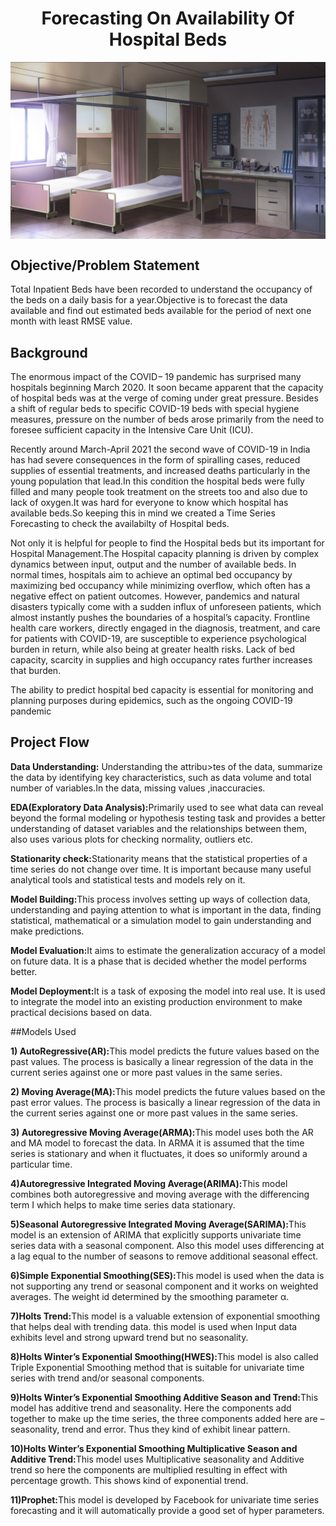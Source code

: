 # <center> Forecasting On  Availability Of Hospital Beds 

<img align="center" alt="hospitalbed"  width="700" src="https://github.com/TanujaKanekar/Forecasting-On-Hospital-Beds/blob/main/commission%2C%20Dao%20Dao.jpg">

## Objective/Problem Statement
  <p>Total Inpatient Beds have been recorded to understand the occupancy of the beds on a daily basis for a year.Objective is to forecast the data                                       available and find out estimated beds available for the period of next one month with least RMSE value.</p>

## Background
<p> The enormous impact of the COVID− 19 pandemic has surprised many hospitals beginning March 2020. It soon became apparent that the capacity of hospital beds was at the verge of coming under great pressure. Besides a shift of regular beds to specific COVID-19 beds with special hygiene measures, pressure on the number of beds arose primarily from the need to foresee sufficient capacity in the Intensive Care Unit (ICU).</p>
<p>Recently around March-April 2021 the second wave of COVID-19 in India has had severe consequences in the form of spiralling cases, reduced supplies of essential treatments, and increased deaths particularly in the young population that lead.In this condition the hospital beds were fully filled and many people took treatment on the streets too and also due to lack of oxygen.It was hard for everyone to know which hospital has available beds.So keeping this in mind we created a Time Series Forecasting to check the availabilty of Hospital beds.</p>
<p>Not only it is helpful for people to find the Hospital beds but its important for Hospital Management.The Hospital capacity planning is driven by complex dynamics between input, output and the number of available beds. In normal times, hospitals aim to achieve an optimal bed occupancy by maximizing bed occupancy while minimizing overflow, which often has a negative effect on patient outcomes. However, pandemics and natural disasters typically come with a sudden influx of unforeseen patients, which almost instantly pushes the boundaries of a hospital’s capacity. Frontline health care workers, directly engaged in the diagnosis, treatment, and care for patients with COVID-19, are susceptible to experience psychological burden in return, while also being at greater health risks. Lack of bed capacity, scarcity in supplies and high occupancy rates further increases that burden.</p>
<p>The ability to predict hospital bed capacity is essential for monitoring and planning purposes during epidemics, such as the ongoing COVID-19 pandemic</p>

 ## Project Flow
<p><b>Data Understanding:</b> Understanding the attribu>tes of the data, summarize the data by identifying key characteristics, such as data volume and total number of variables.In the data, missing values ,inaccuracies.</p>
<p><b>EDA(Exploratory Data Analysis):</b>Primarily used to see what data can reveal beyond the formal modeling or hypothesis testing task and provides a better understanding of dataset variables and the relationships between them, also uses various plots for checking normality, outliers etc.</p>
<p><b>Stationarity check:</b>Stationarity means that the statistical properties of a time series do not change over time. It is important because many useful analytical tools and statistical tests and models rely on it.</p>
<p><b>Model Building:</b>This process involves setting up ways of collection data, understanding and paying attention to what is important in the data, finding statistical, mathematical or a simulation model to gain understanding and make predictions.</p>
<p><b>Model Evaluation:</b>It aims to estimate the generalization accuracy of a model on future data. It is a phase  that is decided whether the model performs better.</p>
<p><b>Model Deployment:</b>It is a task of exposing the model into real use. It is used to integrate the model into an existing production environment to make practical decisions based on data.</p>
##Models Used
<p><b>1) AutoRegressive(AR):</b>This model predicts the future values based on the past values. The process is basically a linear regression of the data in the current series against one or more past values in the same series.</p>
<p><b>2) Moving Average(MA):</b>This model predicts the future values based on the past error values. The process is basically a linear regression of the data in the current series against one or more past values in the same series.</p>
<p><b>3) Autoregressive Moving Average(ARMA):</b>This model uses both the AR and MA model to forecast the data. In ARMA it is assumed that the time series is stationary and when it fluctuates, it does so uniformly around a particular time.</p>
<p><b>4)Autoregressive Integrated Moving Average(ARIMA):</b>This model combines both autoregressive and moving average with the differencing term I which helps to make time series data stationary.</p>
<p><b>5)Seasonal Autoregressive Integrated Moving Average(SARIMA):</b>This model is an extension of ARIMA that explicitly supports univariate time series data with a seasonal component. Also  this model uses differencing at a lag equal to the number of seasons to remove additional seasonal effect.</p> 
<p><b>6)Simple Exponential Smoothing(SES):</b>This model is used when the data is not supporting any trend or seasonal component and it works on weighted averages. The weight id determined by the smoothing parameter α.</p>
<p><b>7)Holts Trend:</b>This model is a valuable extension of exponential smoothing that helps deal with trending data. this model is used when Input data exhibits level and strong upward trend but no seasonality.</p>
<p><b>8)Holts Winter’s Exponential Smoothing(HWES):</b>This model is also called Triple Exponential Smoothing method that is suitable for univariate time series with trend and/or seasonal components.</p>
<p><b>9)Holts Winter’s Exponential Smoothing Additive Season and Trend:</b>This model has additive trend and seasonality. Here the components add together to make up the time series, the three components added here are –seasonality, trend and error. Thus they kind of exhibit linear pattern.</p>
<p><b>10)Holts Winter’s Exponential Smoothing Multiplicative Season and  Additive Trend:</b>This model uses Multiplicative seasonality and Additive trend so here the components are multiplied resulting in effect with percentage growth. This shows kind of exponential trend.</p>
<p><b>11)Prophet:</b>This model is developed by Facebook for univariate time series forecasting and it will automatically provide a good set of hyper parameters.</p> 










